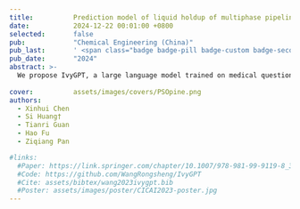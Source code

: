 ```yaml
---
title:          Prediction model of liquid holdup of multiphase pipelines based on PSO-BP algorithm
date:           2024-12-22 00:01:00 +0800
selected:       false
pub:            "Chemical Engineering (China)"
pub_last:       ' <span class="badge badge-pill badge-custom badge-secondary">Conference</span><span class="badge badge-pill badge-custom badge-warning">Poster</span>'
pub_date:       "2024"
abstract: >-
  We propose IvyGPT, a large language model trained on medical question-answering data and reinforced with human feedback, achieving state-of-the-art performance for clinical conversational agents while containing over 33 billion parameters manageably within a small GPU cluster.To accurately predict the liquid holdup of two-phase flow in multiphase pipelines, leveraging relevant data obtained from previous indoor experiments on gas-liquid two-phase flow, the gray correlation analysis method was used to analyze the influence of pressure, temperature, inclination, pipe diameter, liquid-phase converted velocity, gas-phase converted velocity, and liquid-phase viscosity on the liquid holding of multiphase pipelines, which provided the basis for the determination of the input parameters; A BP neural network optimized based on PSO was used to construct a prediction model for liquid holdup in multiphase pipelines. The model was compared with three multiple regression prediction models, including both linear and nonlinear variants, as well as traditional BP neural networks, and BP neural network prediction models optimized by other algorithms for liquid holdup prediction. The results indicate that, in contrast to the conventional BP model, both the algorithm-optimized BP and the nonlinear multiple regression model display improved predictive performance. The multiple linear regression model performs the least accurately. Among them, the PSO-BP prediction model achieves a mean absolute error of 0.0452, a root mean square error of 0.0614, and a R-squared value of 0.9279 and demonstrates minimal errors and a high degree of fit. Moreover, under high liquid holdup conditions, the PSO-BP model maintains better prediction accuracy compared to other models, indicating that the PSOBP model is suitable for predicting the liquid holdup of multiphase pipelines.
  
cover:          assets/images/covers/PSOpine.png
authors:
  - Xinhui Chen
  - Si Huang†
  - Tianri Guan
  - Hao Fu
  - Ziqiang Pan

#links:
  #Paper: https://link.springer.com/chapter/10.1007/978-981-99-9119-8_34
  #Code: https://github.com/WangRongsheng/IvyGPT
  #Cite: assets/bibtex/wang2023ivygpt.bib
  #Poster: assets/images/poster/CICAI2023-poster.jpg
---
```

